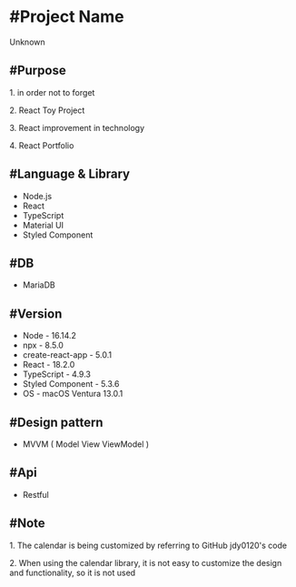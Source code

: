 <h1>#Project Name</h1>
<p>Unknown</p>

<h2>#Purpose</h2>
<p> 1. in order not to forget</p>
<p> 2. React Toy Project</p>
<p> 3. React improvement in technology</p>
<p> 4. React Portfolio</p>

<h2>#Language & Library</h2>
  <ul>
    <li>Node.js</li>
    <li>React</li>
    <li>TypeScript</li>
    <li>Material UI</li>
    <li>Styled Component</li>
  </ul>

<h2>#DB</h2>
  <ul>
    <li>MariaDB</li>
  </ul>

<h2>#Version</h2>
  <ul>
    <li>Node - 16.14.2</li>
    <li>npx - 8.5.0</li>
    <li>create-react-app - 5.0.1</li>
    <li>React - 18.2.0</li>
    <li>TypeScript - 4.9.3</li>
    <li>Styled Component - 5.3.6</li>
    <li>OS - macOS Ventura 13.0.1</li>
  </ul>

<h2>#Design pattern</h2>
  <ul>
    <li>MVVM ( Model View ViewModel )</li>
  </ul>
  
<h2>#Api</h2>
  <ul>
    <li>Restful</li>
  </ul>

  <h2>#Note</h2>
  <p>1. The calendar is being customized by referring to GitHub jdy0120's code</p>
  <p>2. When using the calendar library, it is not easy to customize the design and functionality, so it is not used</p>
